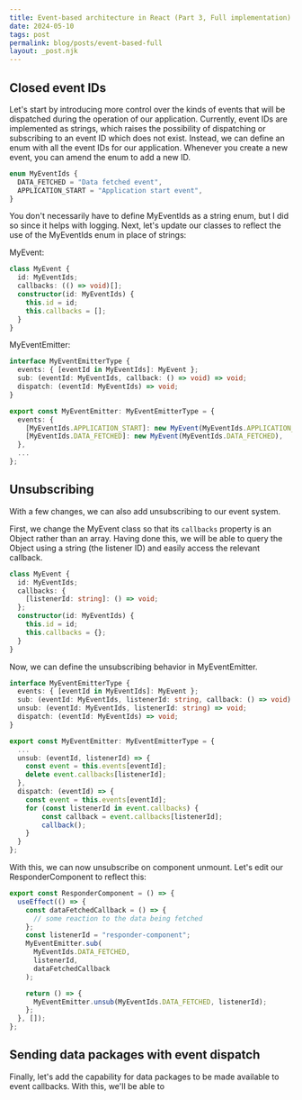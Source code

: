 ```yaml
---
title: Event-based architecture in React (Part 3, Full implementation)
date: 2024-05-10
tags: post
permalink: blog/posts/event-based-full
layout: _post.njk
---
```


## Closed event IDs

Let's start by introducing more control over the kinds of events that will be dispatched during the operation of our application. Currently, event IDs are implemented as strings, which raises the possibility of dispatching or subscribing to an event ID which does not exist. Instead, we can define an enum with all the event IDs for our application. Whenever you create a new event, you can amend the enum to add a new ID.

```ts
enum MyEventIds {
  DATA_FETCHED = "Data fetched event",
  APPLICATION_START = "Application start event",
}
```

You don't necessarily have to define MyEventIds as a string enum, but I did so since it helps with logging. Next, let's update our classes to reflect the use of the MyEventIds enum in place of strings:

MyEvent:

```ts
class MyEvent {
  id: MyEventIds;
  callbacks: (() => void)[];
  constructor(id: MyEventIds) {
    this.id = id;
    this.callbacks = [];
  }
}
```

MyEventEmitter:

```ts
interface MyEventEmitterType {
  events: { [eventId in MyEventIds]: MyEvent };
  sub: (eventId: MyEventIds, callback: () => void) => void;
  dispatch: (eventId: MyEventIds) => void;
}

export const MyEventEmitter: MyEventEmitterType = {
  events: {
    [MyEventIds.APPLICATION_START]: new MyEvent(MyEventIds.APPLICATION_START),
    [MyEventIds.DATA_FETCHED]: new MyEvent(MyEventIds.DATA_FETCHED),
  },
  ...
};
```

## Unsubscribing

With a few changes, we can also add unsubscribing to our event system.

First, we change the MyEvent class so that its `callbacks` property is an Object rather than an array. Having done this, we will be able to query the Object using a string (the listener ID) and easily access the relevant callback.

```ts
class MyEvent {
  id: MyEventIds;
  callbacks: {
    [listenerId: string]: () => void;
  };
  constructor(id: MyEventIds) {
    this.id = id;
    this.callbacks = {};
  }
}
```

Now, we can define the unsubscribing behavior in MyEventEmitter.

```ts
interface MyEventEmitterType {
  events: { [eventId in MyEventIds]: MyEvent };
  sub: (eventId: MyEventIds, listenerId: string, callback: () => void) => void;
  unsub: (eventId: MyEventIds, listenerId: string) => void;
  dispatch: (eventId: MyEventIds) => void;
}

export const MyEventEmitter: MyEventEmitterType = {
  ...
  unsub: (eventId, listenerId) => {
    const event = this.events[eventId];
    delete event.callbacks[listenerId];
  },
  dispatch: (eventId) => {
    const event = this.events[eventId];
    for (const listenerId in event.callbacks) {
        const callback = event.callbacks[listenerId];
        callback();
    }
  }
};
```

With this, we can now unsubscribe on component unmount. Let's edit our ResponderComponent to reflect this:

```ts
export const ResponderComponent = () => {
  useEffect(() => {
    const dataFetchedCallback = () => {
      // some reaction to the data being fetched
    };
    const listenerId = "responder-component";
    MyEventEmitter.sub(
      MyEventIds.DATA_FETCHED,
      listenerId,
      dataFetchedCallback
    );

    return () => {
      MyEventEmitter.unsub(MyEventIds.DATA_FETCHED, listenerId);
    };
  }, []);
};
```

## Sending data packages with event dispatch

Finally, let's add the capability for data packages to be made available to event callbacks. With this, we'll be able to
